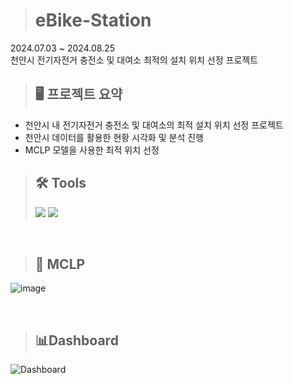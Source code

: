 > # eBike-Station
2024.07.03 ~ 2024.08.25  
천안시 전기자전거 충전소 및 대여소 최적의 설치 위치 선정 프로젝트  
> ## 🖥 프로젝트 요약
- 천안시 내 전기자전거 충전소 및 대여소의 최적 설치 위치 선정 프로젝트
- 천안시 데이터를 활용한 현황 시각화 및 분석 진행
- MCLP 모델을 사용한 최적 위치 선정

> ## 🛠️ Tools
> <img src="https://img.shields.io/badge/Python-3776AB?logo=Python&logoColor=white"> <img src="https://img.shields.io/badge/QGIS-3A6A3A?logo=QGIS&logoColor=white">

<br/>

> ## 🧱 MCLP
![image](https://github.com/user-attachments/assets/a4104cd7-6dfc-4222-8fb0-342f502bfd12)

<br/>

> ## 📊Dashboard
![Dashboard](Dashboard/Dashboard.jpg)
